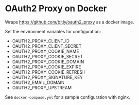 # OAuth2 Proxy on Docker

Wraps https://github.com/bitly/oauth2_proxy as a docker image.

Set the environment variables for configuration:

* OAUTH2_PROXY_CLIENT_ID
* OAUTH2_PROXY_CLIENT_SECRET
* OAUTH2_PROXY_COOKIE_NAME
* OAUTH2_PROXY_COOKIE_SECRET
* OAUTH2_PROXY_COOKIE_DOMAIN
* OAUTH2_PROXY_COOKIE_EXPIRE
* OAUTH2_PROXY_COOKIE_REFRESH
* OAUTH2_PROXY_SIGNATURE_KEY
* OAUTH2_EMAIL_DOMAIN
* OAUTH2_PROXY_UPSTREAM

See `docker-compose.yml` for a sample configuration with nginx.
